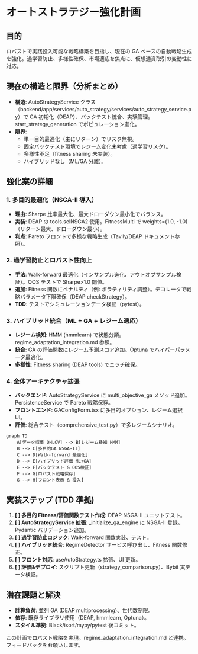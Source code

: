 # オートストラテジー強化計画

## 目的

ロバストで実践投入可能な戦略構築を目指し、現在の GA ベースの自動戦略生成を強化。過学習防止、多様性確保、市場適応を焦点に、仮想通貨取引の変動性に対応。

## 現在の構造と限界（分析まとめ）

- **構造**: AutoStrategyService クラス（backend/app/services/auto_strategy/services/auto_strategy_service.py）で GA 初期化（DEAP）、バックテスト統合、実験管理。start_strategy_generation でポピュレーション進化。
- **限界**:
  - 単一目的最適化（主にリターン）でリスク無視。
  - 固定バックテスト環境でレジーム変化未考慮（過学習リスク）。
  - 多様性不足（fitness sharing 未実装）。
  - ハイブリッドなし（ML/GA 分離）。

## 強化案の詳細

### 1. 多目的最適化（NSGA-II 導入）

- **理由**: Sharpe 比率最大化、最大ドローダウン最小化でバランス。
- **実装**: DEAP の tools.selNSGA2 使用。FitnessMulti で weights=(1.0, -1.0)（リターン最大、ドローダウン最小）。
- **利点**: Pareto フロントで多様な戦略生成（Tavily/DEAP ドキュメント参照）。

### 2. 過学習防止とロバスト性向上

- **手法**: Walk-forward 最適化（インサンプル進化、アウトオブサンプル検証）。OOS テストで Sharpe>1.0 閾値。
- **追加**: Fitness 関数にペナルティ（例: ボラティリティ調整）。デコレータで戦略パラメータ下限確保（DEAP checkStrategy）。
- **TDD**: テストでシミュレーションデータ検証（pytest）。

### 3. ハイブリッド統合（ML + GA + レジーム適応）

- **レジーム検知**: HMM (hmmlearn) で状態分類。regime_adaptation_integration.md 参照。
- **統合**: GA の評価関数にレジーム予測スコア追加。Optuna でハイパーパラメータ最適化。
- **多様性**: Fitness sharing (DEAP tools) でニッチ確保。

### 4. 全体アーキテクチャ拡張

- **バックエンド**: AutoStrategyService に multi_objective_ga メソッド追加。PersistenceService で Pareto 戦略保存。
- **フロントエンド**: GAConfigForm.tsx に多目的オプション、レジーム選択 UI。
- **評価**: 総合テスト（comprehensive_test.py）で多レジームシナリオ。

```mermaid
graph TD
    A[データ収集 OHLCV] --> B[レジーム検知 HMM]
    B --> C[多目的GA NSGA-II]
    C --> D[Walk-forward 最適化]
    D --> E[ハイブリッド評価 ML+GA]
    E --> F[バックテスト & OOS検証]
    F --> G[ロバスト戦略保存]
    G --> H[フロント表示 & 投入]
```

## 実装ステップ (TDD 準拠)

1. **[ ] 多目的 Fitness/評価関数テスト作成**: DEAP NSGA-II ユニットテスト。
2. **[ ] AutoStrategyService 拡張**: \_initialize_ga_engine に NSGA-II 登録。Pydantic バリデーション追加。
3. **[ ] 過学習防止ロジック**: Walk-forward 関数実装、テスト。
4. **[ ] ハイブリッド統合**: RegimeDetector サービス呼び出し、Fitness 関数修正。
5. **[ ] フロント対応**: useAutoStrategy.ts 拡張、UI 更新。
6. **[ ] 評価&デプロイ**: スクリプト更新（strategy_comparison.py）、Bybit 実データ検証。

## 潜在課題と解決

- **計算負荷**: 並列 GA (DEAP multiprocessing)、世代数制限。
- **依存**: 既存ライブラリ使用（DEAP, hmmlearn, Optuna）。
- **スタイル準拠**: Black/isort/mypy/pytest 後コミット。

この計画でロバスト戦略を実現。regime_adaptation_integration.md と連携。フィードバックをお願いします。
